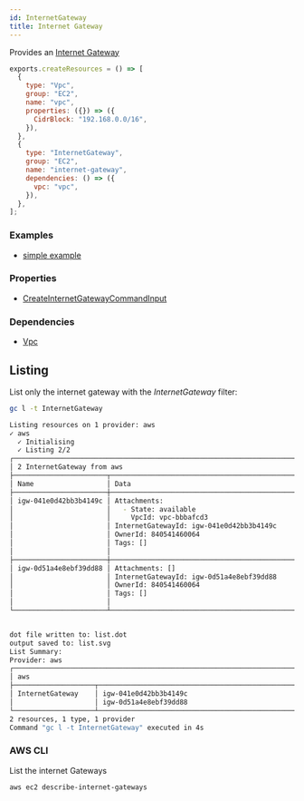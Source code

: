 ```yaml
---
id: InternetGateway
title: Internet Gateway
---
```


Provides an [Internet Gateway](https://docs.aws.amazon.com/vpc/latest/userguide/VPC_Internet_Gateway.html)

```js
exports.createResources = () => [
  {
    type: "Vpc",
    group: "EC2",
    name: "vpc",
    properties: ({}) => ({
      CidrBlock: "192.168.0.0/16",
    }),
  },
  {
    type: "InternetGateway",
    group: "EC2",
    name: "internet-gateway",
    dependencies: () => ({
      vpc: "vpc",
    }),
  },
];
```

### Examples

- [simple example](https://github.com/grucloud/grucloud/blob/main/examples/aws/EC2/ec2-vpc)

### Properties

- [CreateInternetGatewayCommandInput](https://docs.aws.amazon.com/AWSJavaScriptSDK/v3/latest/clients/client-ec2/interfaces/createinternetgatewaycommandinput.html)

### Dependencies

- [Vpc](./Vpc.md)

## Listing

List only the internet gateway with the _InternetGateway_ filter:

```sh
gc l -t InternetGateway
```

```sh
Listing resources on 1 provider: aws
✓ aws
  ✓ Initialising
  ✓ Listing 2/2
┌───────────────────────────────────────────────────────────────────────────────────────┐
│ 2 InternetGateway from aws                                                            │
├───────────────────────┬────────────────────────────────────────────────────────┬──────┤
│ Name                  │ Data                                                   │ Our  │
├───────────────────────┼────────────────────────────────────────────────────────┼──────┤
│ igw-041e0d42bb3b4149c │ Attachments:                                           │ NO   │
│                       │   - State: available                                   │      │
│                       │     VpcId: vpc-bbbafcd3                                │      │
│                       │ InternetGatewayId: igw-041e0d42bb3b4149c               │      │
│                       │ OwnerId: 840541460064                                  │      │
│                       │ Tags: []                                               │      │
│                       │                                                        │      │
├───────────────────────┼────────────────────────────────────────────────────────┼──────┤
│ igw-0d51a4e8ebf39dd88 │ Attachments: []                                        │ NO   │
│                       │ InternetGatewayId: igw-0d51a4e8ebf39dd88               │      │
│                       │ OwnerId: 840541460064                                  │      │
│                       │ Tags: []                                               │      │
│                       │                                                        │      │
└───────────────────────┴────────────────────────────────────────────────────────┴──────┘


dot file written to: list.dot
output saved to: list.svg
List Summary:
Provider: aws
┌──────────────────────────────────────────────────────────────────────────────────────┐
│ aws                                                                                  │
├────────────────────┬─────────────────────────────────────────────────────────────────┤
│ InternetGateway    │ igw-041e0d42bb3b4149c                                           │
│                    │ igw-0d51a4e8ebf39dd88                                           │
└────────────────────┴─────────────────────────────────────────────────────────────────┘
2 resources, 1 type, 1 provider
Command "gc l -t InternetGateway" executed in 4s
```

### AWS CLI

List the internet Gateways

```
aws ec2 describe-internet-gateways
```
